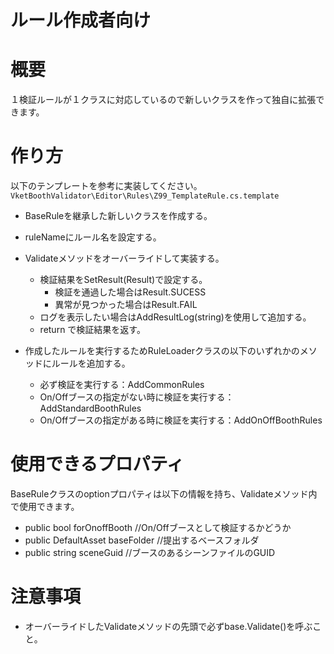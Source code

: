 ﻿ルール作成者向け
===

# 概要
１検証ルールが１クラスに対応しているので新しいクラスを作って独自に拡張できます。

# 作り方
以下のテンプレートを参考に実装してください。
`VketBoothValidator\Editor\Rules\Z99_TemplateRule.cs.template`
- BaseRuleを継承した新しいクラスを作成する。
- ruleNameにルール名を設定する。
- Validateメソッドをオーバーライドして実装する。
  - 検証結果をSetResult(Result)で設定する。
    - 検証を通過した場合はResult.SUCESS
    - 異常が見つかった場合はResult.FAIL
  - ログを表示したい場合はAddResultLog(string)を使用して追加する。
  - return で検証結果を返す。

- 作成したルールを実行するためRuleLoaderクラスの以下のいずれかのメソッドにルールを追加する。
  - 必ず検証を実行する：AddCommonRules
  - On/Offブースの指定がない時に検証を実行する：AddStandardBoothRules
  - On/Offブースの指定がある時に検証を実行する：AddOnOffBoothRules

# 使用できるプロパティ
BaseRuleクラスのoptionプロパティは以下の情報を持ち、Validateメソッド内で使用できます。
- public bool forOnoffBooth //On/Offブースとして検証するかどうか
- public DefaultAsset baseFolder //提出するベースフォルダ
- public string sceneGuid //ブースのあるシーンファイルのGUID

# 注意事項
- オーバーライドしたValidateメソッドの先頭で必ずbase.Validate()を呼ぶこと。
